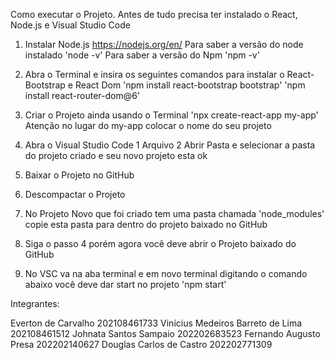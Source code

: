 Como executar o Projeto.
Antes de tudo precisa ter instalado o React, Node.js e Visual Studio Code

1. Instalar Node.js 
https://nodejs.org/en/ 
Para saber a versão do node instalado
'node -v'
Para saber a versão do Npm
'npm -v'

2. Abra o Terminal e insira os seguintes comandos para instalar o React-Bootstrap e React Dom
'npm install react-bootstrap bootstrap'
'npm install react-router-dom@6'

3. Criar o Projeto ainda usando o Terminal
'npx create-react-app my-app' 
Atenção no lugar do my-app colocar o nome do seu projeto

4. Abra o Visual Studio Code 
1 Arquivo
2 Abrir Pasta e selecionar a pasta do projeto criado e seu novo projeto esta ok

5. Baixar o Projeto no GitHub 
 
6. Descompactar o Projeto

7. No Projeto Novo que foi criado tem uma pasta chamada 
'node_modules' copie esta pasta para dentro do projeto baixado no GitHub

8. Siga o passo 4 porém agora você deve abrir o Projeto baixado do GitHub

9. No VSC va na aba terminal e em novo terminal digitando o comando abaixo você deve dar start no projeto 
'npm start'







Integrantes:

Everton de Carvalho 202108461733
Vinícius Medeiros Barreto de Lima 202108461512
Johnata Santos Sampaio 202202683523
Fernando Augusto Presa 202202140627
Douglas Carlos de Castro 202202771309